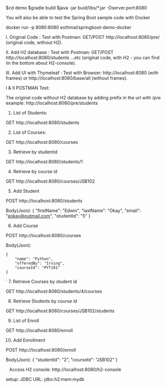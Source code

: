 
$cd demo
$gradle build
$java -jar buid/libs/*.jar -Dserver.port:8080

You will also be able to test the Spring Boot sample code with Docker

docker run -p 8080:8080 eothmal/springboot-demo-docker

I.    Original Code         : Test with Postman: GET/POST http://localhost:8080/pre/  (original code, without H2).

II.   Add H2 database       : Test with Postman: GET/POST http://localhost:8080/students ...etc  (original code, with H2 - you can find iin the bottom about H2-console).

III.  Add UI with Thymeleaf : Test with Browser: http://localhost:8080 (with frames) or http://localhost:8080/base/all (without frames).


I & II
POSTMAN Test:

The original code without H2 database by adding prefix in the url with /pre
    example: http://localhost:8080/pre/students

1. List of Students:

GET http://localhost:8080/students

2. List of Courses:

GET http://localhost:8080/courses

3. Retrieve by studentid

GET http://localhost:8080/students/1

4. Retrieve by course id

GET http://localhost:8080/courses/JSB102

5. Add Student

POST http://localhost:8080/students

Body(Json):
 {
        "firstName": "Edwin",
        "lastName": "Okay",
        "email": "eokay@outmail.com",
        "studentId": "5"
    }

6. Add Course

POST http://localhost:8080/courses

Body(Json):

    {
        "name": "Python",
        "offeredBy": "Irving",
        "courseId": "PYT101"
    }
`
7. Retrieve Courses by student id

GET http://localhost:8080/students/4/courses

8. Retrieve Students by course id

GET http://localhost:8080/courses/JSB102/students

9. List of Enroll 

GET http://localhost:8080/enroll

10. Add Enrollment

POST http://localhost:8080/enroll

Body(Json):
 {
        "studentId": "2",
        "courseId": "JSB102"
 }

`
`
Access H2 console:
http://localhost:8080/h2-console

setup:
JDBC URL: jdbc:h2:mem:mydb

